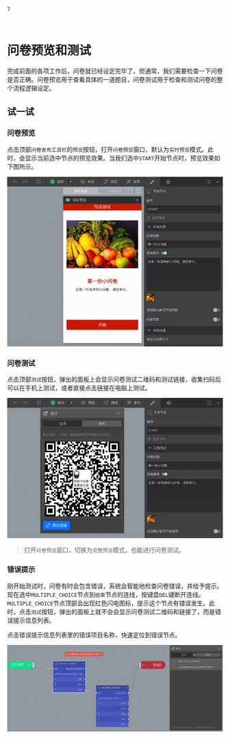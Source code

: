 ```index
7
```
```tag

```
```summary

```
# 问卷预览和测试

完成前面的各项工作后，问卷就已经设定完毕了。但通常，我们需要检查一下问卷是否正确。问卷预览用于查看具体的一道题目，问卷测试用于检查和测试问卷的整个流程逻辑设定。

## 试一试

### 问卷预览
点击顶部`问卷发布工具栏`的`预览`按钮，打开`问卷预览`窗口，默认为`实时预览`模式。此时，会显示当前选中节点的预览效果。当我们选中`START`开始节点时，预览效果如下图所示。

<img src='./assets/07previewAndTest/preview.png'>

### 问卷测试
点击顶部`测试`按钮，弹出的面板上会显示问卷测试二维码和测试链接，收集扫码后可以在手机上测试，或者直接点击链接在电脑上测试。

<img src='./assets/07previewAndTest/test.png'>

> 打开`问卷预览`窗口，切换为`完整预览`模式，也能进行问卷测试。

### 错误提示
刚开始测试时，问卷有时会包含错误，系统会智能地检查问卷错误，并给予提示。现在选中`MULTIPLE_CHOICE`节点到`结束`节点的连线，按键盘`DEL`键断开连线。`MULTIPLE_CHOICE`节点顶部会出现红色闪电图标，提示这个节点有错误发生。此时，点击`测试`按钮，弹出的面板上就不会会显示问卷测试二维码和链接了，而是错误提示信息列表。

点击错误提示信息列表里的错误项目名称，快速定位到错误节点。

<img src='./assets/07previewAndTest/sthWrong.png'>
